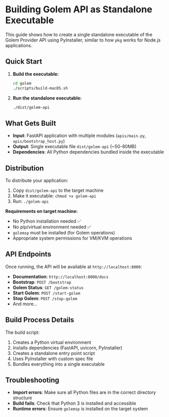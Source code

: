 # Building Golem API as Standalone Executable

This guide shows how to create a single standalone executable of the Golem Provider API using PyInstaller, similar to how `pkg` works for Node.js applications.

## Quick Start

1. **Build the executable:**
   ```bash
   cd golem
   ./scripts/build-macOS.sh
   ```

2. **Run the standalone executable:**
   ```bash
   ./dist/golem-api
   ```

## What Gets Built

- **Input**: FastAPI application with multiple modules (`apis/main.py`, `apis/bootstrap_host.py`)
- **Output**: Single executable file `dist/golem-api` (~50-80MB)
- **Dependencies**: All Python dependencies bundled inside the executable

## Distribution

To distribute your application:

1. Copy `dist/golem-api` to the target machine
2. Make it executable: `chmod +x golem-api`
3. Run: `./golem-api`

**Requirements on target machine:**
- No Python installation needed ✅
- No pip/virtual environment needed ✅
- `golemsp` must be installed (for Golem operations)
- Appropriate system permissions for VM/KVM operations

## API Endpoints

Once running, the API will be available at `http://localhost:8000`:

- **Documentation**: `http://localhost:8000/docs`
- **Bootstrap**: `POST /bootstrap`
- **Golem Status**: `GET /golem-status`
- **Start Golem**: `POST /start-golem`
- **Stop Golem**: `POST /stop-golem`
- And more...

## Build Process Details

The build script:
1. Creates a Python virtual environment
2. Installs dependencies (FastAPI, uvicorn, PyInstaller)
3. Creates a standalone entry point script
4. Uses PyInstaller with custom spec file
5. Bundles everything into a single executable

## Troubleshooting

- **Import errors**: Make sure all Python files are in the correct directory structure
- **Build fails**: Check that Python 3 is installed and accessible
- **Runtime errors**: Ensure `golemsp` is installed on the target system
